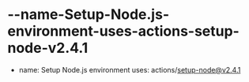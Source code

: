 # --name-Setup-Node.js-environment-uses-actions-setup-node-v2.4.1
- name: Setup Node.js environment   uses: actions/setup-node@v2.4.1
